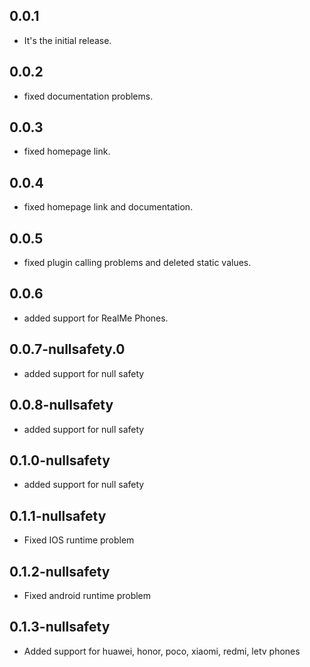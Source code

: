 ## 0.0.1

* It's the initial release.

## 0.0.2

* fixed documentation problems.

## 0.0.3

* fixed homepage link.

## 0.0.4

* fixed homepage link and documentation.

## 0.0.5

* fixed plugin calling problems and deleted static values.

## 0.0.6

* added support for RealMe Phones.

## 0.0.7-nullsafety.0

* added support for null safety

## 0.0.8-nullsafety

* added support for null safety

## 0.1.0-nullsafety

* added support for null safety

## 0.1.1-nullsafety

* Fixed IOS runtime problem

## 0.1.2-nullsafety

* Fixed android runtime problem

## 0.1.3-nullsafety

* Added support for huawei, honor, poco, xiaomi, redmi, letv phones